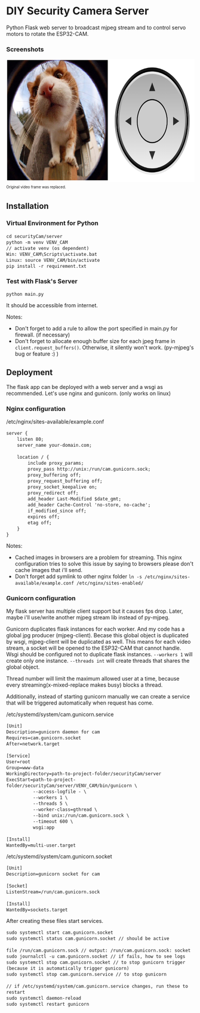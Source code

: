 # DIY Security Camera Server

Python Flask web server to broadcast mjpeg stream and to control servo motors to rotate the ESP32-CAM.

### Screenshots

<div float="left">
<img src="ss/web.png" width="700" height="330">
</div>
<sup><sub>Original video frame was replaced.</sub></sup>

## Installation

### Virtual Environment for Python
```
cd securityCam/server
python -m venv VENV_CAM
// activate venv (os dependent)
Win: VENV_CAM\Scripts\activate.bat
Linux: source VENV_CAM/bin/activate
pip install -r requirement.txt
```

### Test with Flask's Server
```
python main.py
```
It should be accessible from internet. 

Notes:
- Don't forget to add a rule to allow the port specified in main.py for firewall. (if necessary)
- Don't forget to allocate enough buffer size for each jpeg frame in `client.request_buffers()`. Otherwise, it silently won't work. (py-mjpeg's bug or feature :) )

## Deployment

The flask app can be deployed with a web server and a wsgi as recommended.
Let's use nginx and gunicorn. (only works on linux)

### Nginx configuration

/etc/nginx/sites-available/example.conf
```
server {
    listen 80;
    server_name your-domain.com;

    location / {
        include proxy_params;
        proxy_pass http://unix:/run/cam.gunicorn.sock;
        proxy_buffering off;
        proxy_request_buffering off;
        proxy_socket_keepalive on;
        proxy_redirect off;
        add_header Last-Modified $date_gmt;
        add_header Cache-Control 'no-store, no-cache';
        if_modified_since off;
        expires off;
        etag off;
    }
}
```

Notes:
- Cached images in browsers are a problem for streaming. This nginx configuration tries to solve this issue by saying to browsers please don't cache images that i'll send.
- Don't forget add symlink to other nginx folder
`ln -s /etc/nginx/sites-available/example.conf /etc/nginx/sites-enabled/` 

### Gunicorn configuration

My flask server has multiple client support but it causes fps drop. Later, maybe i'll use/write another mjpeg stream lib instead of py-mjpeg.

Gunicorn duplicates flask instances for each worker. And my code has a global jpg producer (mjpeg-client). Becase this global object is duplicated by wsgi, mjpeg-client will be duplicated as well.
This means for each video stream, a socket will be opened to the ESP32-CAM that cannot handle. Wsgi should be configured not to duplicate flask instances.
`--workers 1` will create only one instance. `--threads int` will create threads that shares the global object.

Thread number will limit the maximum allowed user at a time, because every streaming(x-mixed-replace makes busy) blocks a thread.

Additionally, instead of starting gunicorn manually we can create a service that will be triggered automatically when request has come.

/etc/systemd/system/cam.gunicorn.service
```
[Unit]
Description=gunicorn daemon for cam
Requires=cam.gunicorn.socket
After=network.target

[Service]
User=root
Group=www-data
WorkingDirectory=path-to-project-folder/securityCam/server
ExecStart=path-to-project-folder/securityCam/server/VENV_CAM/bin/gunicorn \
          --access-logfile - \
          --workers 1 \
          --threads 5 \
          --worker-class=gthread \
          --bind unix:/run/cam.gunicorn.sock \
          --timeout 600 \
          wsgi:app

[Install]
WantedBy=multi-user.target
```

/etc/systemd/system/cam.gunicorn.socket
```
[Unit]
Description=gunicorn socket for cam

[Socket]
ListenStream=/run/cam.gunicorn.sock

[Install]
WantedBy=sockets.target
```

After creating these files start services.
```
sudo systemctl start cam.gunicorn.socket
sudo systemctl status cam.gunicorn.socket // should be active

file /run/cam.gunicorn.sock // output: /run/cam.gunicorn.sock: socket
sudo journalctl -u cam.gunicorn.socket // if fails, how to see logs
sudo systemctl stop cam.gunicorn.socket // to stop gunicorn trigger (because it is automatically trigger gunicorn)
sudo systemctl stop cam.gunicorn.service // to stop gunicorn 

// if /etc/systemd/system/cam.gunicorn.service changes, run these to restart
sudo systemctl daemon-reload
sudo systemctl restart gunicorn
```





